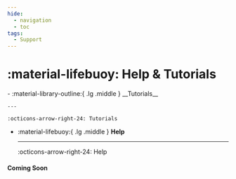 ```yaml
---
hide:
  - navigation
  - toc
tags:
  - Support
---
```

# :material-lifebuoy: Help & Tutorials

<div class="grid cards" markdown>
-  :material-library-outline:{ .lg .middle } __Tutorials__

    ---

    :octicons-arrow-right-24: Tutorials

-   :material-lifebuoy:{ .lg .middle } __Help__

    ---

    :octicons-arrow-right-24: Help
</div>

#### Coming Soon